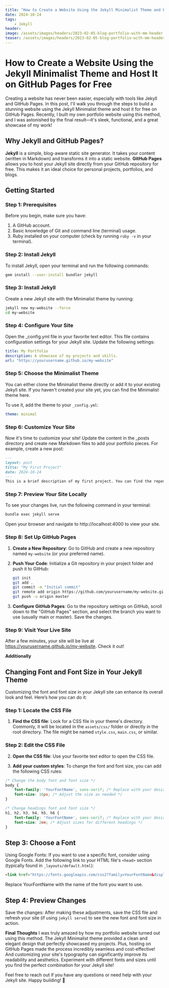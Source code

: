 ```yaml
---
title: "How to Create a Website Using the Jekyll Minimalist Theme and Host It on GitHub Pages for Free"
date: 2024-10-24
tags:
    - Jekyll
header:
image: /assets/images/headers/2023-02-05-blog-portfolio-with-mm-header.jpg
teaser: /assets/images/headers/2023-02-05-blog-portfolio-with-mm-header.jpg
---
```


# How to Create a Website Using the Jekyll Minimalist Theme and Host It on GitHub Pages for Free

Creating a website has never been easier, especially with tools like Jekyll and GitHub Pages. In this post, I'll walk you through the steps to build a stunning website using the Jekyll Minimalist theme and host it for free on GitHub Pages. Recently, I built my own portfolio website using this method, and I was astonished by the final result—it's sleek, functional, and a great showcase of my work!

## Why Jekyll and GitHub Pages?

**Jekyll** is a simple, blog-aware static site generator. It takes your content (written in Markdown) and transforms it into a static website. **GitHub Pages** allows you to host your Jekyll site directly from your GitHub repository for free. This makes it an ideal choice for personal projects, portfolios, and blogs.

## Getting Started

### Step 1: Prerequisites

Before you begin, make sure you have:

1. A GitHub account.
2. Basic knowledge of Git and command line (terminal) usage.
3. Ruby installed on your computer (check by running `ruby -v` in your terminal).

### Step 2: Install Jekyll

To install Jekyll, open your terminal and run the following commands:

```bash
gem install --user-install bundler jekyll
```
### Step 3: Install Jekyll

Create a new Jekyll site with the Minimalist theme by running:

```bash
jekyll new my-website --force
cd my-website
```

### Step 4: Configure Your Site

Open the _config.yml file in your favorite text editor. This file contains configuration settings for your Jekyll site. Update the following settings:

```yaml
title: My Portfolio
description: A showcase of my projects and skills.
url: "https://yourusername.github.io/my-website"
```

### Step 5: Choose the Minimalist Theme
You can either clone the Minimalist theme directly or add it to your existing Jekyll site. If you haven't created your site yet, you can find the Minimalist theme here.

To use it, add the theme to your `_config.yml`:

```yaml
theme: minimal
```

### Step 6: Customize Your Site
Now it's time to customize your site! Update the content in the _posts directory and create new Markdown files to add your portfolio pieces. For example, create a new post:

```markdown
---
layout: post
title: "My First Project"
date: 2024-10-24
---
This is a brief description of my first project. You can find the repository [here](https://github.com/yourusername/my-first-project).
```

### Step 7: Preview Your Site Locally
To see your changes live, run the following command in your terminal:

```bash
bundle exec jekyll serve
```

Open your browser and navigate to http://localhost:4000 to view your site.

### Step 8: Set Up GitHub Pages

1. **Create a New Repository**: Go to GitHub and create a new repository named `my-website` (or your preferred name).

2. **Push Your Code**: Initialize a Git repository in your project folder and push it to GitHub:
   ```bash
   git init
   git add .
   git commit -m "Initial commit"
   git remote add origin https://github.com/yourusername/my-website.git
   git push -u origin master

3. **Configure GitHub Pages**: Go to the repository settings on GitHub, scroll down to the "GitHub Pages" section, and select the branch you want to use (usually main or master). Save the changes.

### Step 9: Visit Your Live Site
After a few minutes, your site will be live at https://yourusername.github.io/my-website. Check it out!

**Additionally**
## Changing Font and Font Size in Your Jekyll Theme

Customizing the font and font size in your Jekyll site can enhance its overall look and feel. Here’s how you can do it:

### Step 1: Locate the CSS File

1. **Find the CSS file**: Look for a CSS file in your theme's directory. Commonly, it will be located in the `assets/css/` folder or directly in the root directory. The file might be named `style.css`, `main.css`, or similar.

### Step 2: Edit the CSS File

2. **Open the CSS file**: Use your favorite text editor to open the CSS file.

3. **Add your custom styles**: To change the font and font size, you can add the following CSS rules:

```css
/* Change the body font and font size */
body {
    font-family: 'YourFontName', sans-serif; /* Replace with your desired font */
    font-size: 16px; /* Adjust the size as needed */
}

/* Change headings font and font size */
h1, h2, h3, h4, h5, h6 {
    font-family: 'YourFontName', sans-serif; /* Replace with your desired font */
    font-size: 2em; /* Adjust sizes for different headings */
}

```
## Step 3: Choose a Font
Using Google Fonts: If you want to use a specific font, consider using Google Fonts. Add the following link to your HTML file's `<head>` section (typically found in `_layouts/default.html`):

```html
<link href="https://fonts.googleapis.com/css2?family=YourFontName&display=swap" rel="stylesheet">
```
Replace YourFontName with the name of the font you want to use.

## Step 4: Preview Changes
Save the changes: After making these adjustments, save the CSS file and refresh your site (if using `jekyll serve`) to see the new font and font size in action.

**Final Thoughts**
I was truly amazed by how my portfolio website turned out using this method. The Jekyll Minimalist theme provided a clean and elegant design that perfectly showcased my projects. Plus, hosting on GitHub Pages made the process incredibly seamless and cost-effective! And customizing your site's typography can significantly improve its readability and aesthetics. Experiment with different fonts and sizes until you find the perfect combination for your Jekyll site!

Feel free to reach out if you have any questions or need help with your Jekyll site. Happy building! 🚀